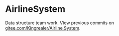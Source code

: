 # AirlineSystem
Data structure team work. View previous commits on [gitee.com/Kingrealer/Airline System](https://gitee.com/Kingrealer/Airline-System).
